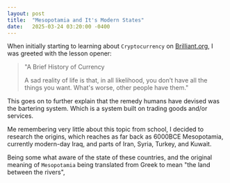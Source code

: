 ```yaml
---
layout: post
title:  "Mesopotamia and It's Modern States"
date:   2025-03-24 03:20:00 -0400
---
```

When initially starting to learning about `Cryptocurrency` on [Brilliant.org][brilliant-org], I was greeted with the lesson opener:

>"A Brief History of Currency
>
>A sad reality of life is that, in all likelihood, you don’t have all the things you want. What's worse, other people have them."

This goes on to further explain that the remedy humans have devised was the bartering system. Which is a system built on trading goods and/or services.

Me remembering very little about this topic from school, I decided to research the origins, which reaches as far back as 6000BCE Mesopotamia, currently modern-day Iraq, and parts of Iran, Syria, Turkey, and Kuwait.

Being some what aware of the state of these countries, and the original meaning of `Mesopotamia` being translated from Greek to mean "the land between the rivers", 

[brilliant-org]: https://brilliant.org
